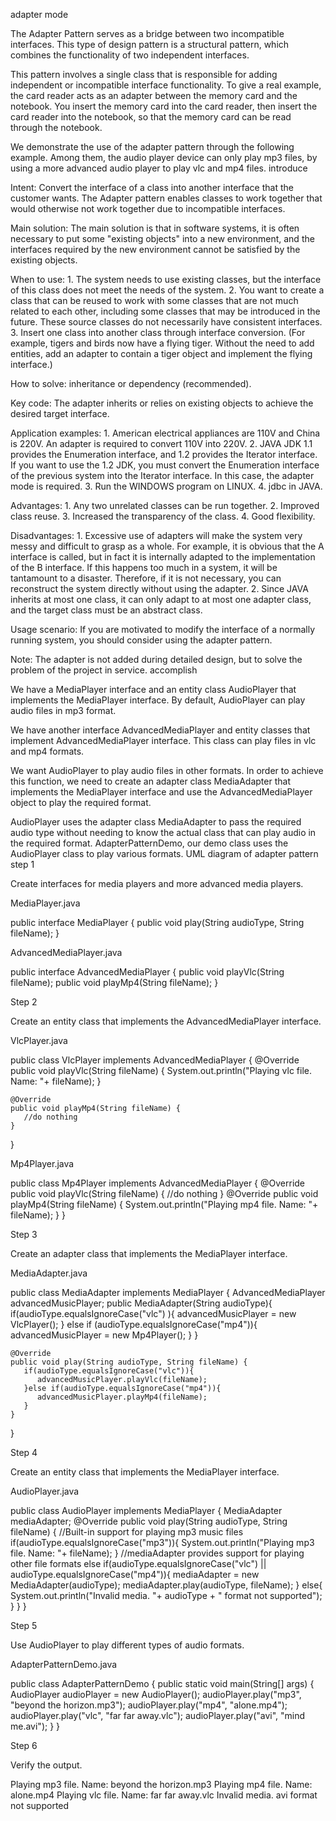 adapter mode

The Adapter Pattern serves as a bridge between two incompatible interfaces. This type of design pattern is a structural pattern, which combines the functionality of two independent interfaces.

This pattern involves a single class that is responsible for adding independent or incompatible interface functionality. To give a real example, the card reader acts as an adapter between the memory card and the notebook. You insert the memory card into the card reader, then insert the card reader into the notebook, so that the memory card can be read through the notebook.

We demonstrate the use of the adapter pattern through the following example. Among them, the audio player device can only play mp3 files, by using a more advanced audio player to play vlc and mp4 files.
introduce

Intent: Convert the interface of a class into another interface that the customer wants. The Adapter pattern enables classes to work together that would otherwise not work together due to incompatible interfaces.

Main solution: The main solution is that in software systems, it is often necessary to put some "existing objects" into a new environment, and the interfaces required by the new environment cannot be satisfied by the existing objects.

When to use: 1. The system needs to use existing classes, but the interface of this class does not meet the needs of the system. 2. You want to create a class that can be reused to work with some classes that are not much related to each other, including some classes that may be introduced in the future. These source classes do not necessarily have consistent interfaces. 3. Insert one class into another class through interface conversion. (For example, tigers and birds now have a flying tiger. Without the need to add entities, add an adapter to contain a tiger object and implement the flying interface.)

How to solve: inheritance or dependency (recommended).

Key code: The adapter inherits or relies on existing objects to achieve the desired target interface.

Application examples: 1. American electrical appliances are 110V and China is 220V. An adapter is required to convert 110V into 220V. 2. JAVA JDK 1.1 provides the Enumeration interface, and 1.2 provides the Iterator interface. If you want to use the 1.2 JDK, you must convert the Enumeration interface of the previous system into the Iterator interface. In this case, the adapter mode is required. 3. Run the WINDOWS program on LINUX. 4. jdbc in JAVA.

Advantages: 1. Any two unrelated classes can be run together. 2. Improved class reuse. 3. Increased the transparency of the class. 4. Good flexibility.

Disadvantages: 1. Excessive use of adapters will make the system very messy and difficult to grasp as a whole. For example, it is obvious that the A interface is called, but in fact it is internally adapted to the implementation of the B interface. If this happens too much in a system, it will be tantamount to a disaster. Therefore, if it is not necessary, you can reconstruct the system directly without using the adapter. 2. Since JAVA inherits at most one class, it can only adapt to at most one adapter class, and the target class must be an abstract class.

Usage scenario: If you are motivated to modify the interface of a normally running system, you should consider using the adapter pattern.

Note: The adapter is not added during detailed design, but to solve the problem of the project in service.
accomplish

We have a MediaPlayer interface and an entity class AudioPlayer that implements the MediaPlayer interface. By default, AudioPlayer can play audio files in mp3 format.

We have another interface AdvancedMediaPlayer and entity classes that implement AdvancedMediaPlayer interface. This class can play files in vlc and mp4 formats.

We want AudioPlayer to play audio files in other formats. In order to achieve this function, we need to create an adapter class MediaAdapter that implements the MediaPlayer interface and use the AdvancedMediaPlayer object to play the required format.

AudioPlayer uses the adapter class MediaAdapter to pass the required audio type without needing to know the actual class that can play audio in the required format. AdapterPatternDemo, our demo class uses the AudioPlayer class to play various formats.
UML diagram of adapter pattern
step 1

Create interfaces for media players and more advanced media players.

MediaPlayer.java

public interface MediaPlayer {
    public void play(String audioType, String fileName);
}

AdvancedMediaPlayer.java

public interface AdvancedMediaPlayer {
    public void playVlc(String fileName);
    public void playMp4(String fileName);
}

Step 2

Create an entity class that implements the AdvancedMediaPlayer interface.

VlcPlayer.java

public class VlcPlayer implements AdvancedMediaPlayer {
    @Override
    public void playVlc(String fileName) {
       System.out.println("Playing vlc file. Name: "+ fileName);
    }

    @Override
    public void playMp4(String fileName) {
       //do nothing
    }
}

Mp4Player.java

public class Mp4Player implements AdvancedMediaPlayer {
    @Override
    public void playVlc(String fileName) {
       //do nothing
    }
    @Override
    public void playMp4(String fileName) {
       System.out.println("Playing mp4 file. Name: "+ fileName);
    }
}

Step 3

Create an adapter class that implements the MediaPlayer interface.

MediaAdapter.java

public class MediaAdapter implements MediaPlayer {
    AdvancedMediaPlayer advancedMusicPlayer;
    public MediaAdapter(String audioType){
       if(audioType.equalsIgnoreCase("vlc") ){
          advancedMusicPlayer = new VlcPlayer();
       } else if (audioType.equalsIgnoreCase("mp4")){
          advancedMusicPlayer = new Mp4Player();
       }
    }

    @Override
    public void play(String audioType, String fileName) {
       if(audioType.equalsIgnoreCase("vlc")){
          advancedMusicPlayer.playVlc(fileName);
       }else if(audioType.equalsIgnoreCase("mp4")){
          advancedMusicPlayer.playMp4(fileName);
       }
    }
}

Step 4

Create an entity class that implements the MediaPlayer interface.

AudioPlayer.java

public class AudioPlayer implements MediaPlayer {
    MediaAdapter mediaAdapter;
    @Override
    public void play(String audioType, String fileName) {
       //Built-in support for playing mp3 music files
       if(audioType.equalsIgnoreCase("mp3")){
          System.out.println("Playing mp3 file. Name: "+ fileName);
       }
       //mediaAdapter provides support for playing other file formats
       else if(audioType.equalsIgnoreCase("vlc")
          || audioType.equalsIgnoreCase("mp4")){
          mediaAdapter = new MediaAdapter(audioType);
          mediaAdapter.play(audioType, fileName);
       }
       else{
          System.out.println("Invalid media. "+
             audioType + " format not supported");
       }
    }
}

Step 5

Use AudioPlayer to play different types of audio formats.

AdapterPatternDemo.java

public class AdapterPatternDemo {
    public static void main(String[] args) {
       AudioPlayer audioPlayer = new AudioPlayer();
       audioPlayer.play("mp3", "beyond the horizon.mp3");
       audioPlayer.play("mp4", "alone.mp4");
       audioPlayer.play("vlc", "far far away.vlc");
       audioPlayer.play("avi", "mind me.avi");
    }
}

Step 6

Verify the output.

Playing mp3 file. Name: beyond the horizon.mp3
Playing mp4 file. Name: alone.mp4
Playing vlc file. Name: far far away.vlc
Invalid media. avi format not supported
